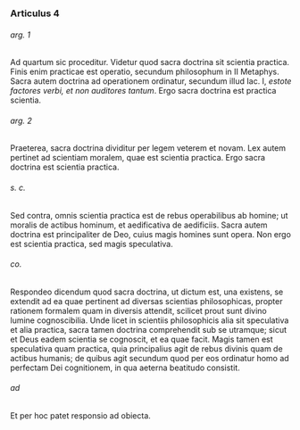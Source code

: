 ### Articulus 4

###### arg. 1
Ad quartum sic proceditur. Videtur quod sacra doctrina sit scientia practica. Finis enim practicae est operatio, secundum philosophum in II Metaphys. Sacra autem doctrina ad operationem ordinatur, secundum illud Iac. I, *estote factores verbi, et non auditores tantum*. Ergo sacra doctrina est practica scientia.

###### arg. 2
Praeterea, sacra doctrina dividitur per legem veterem et novam. Lex autem pertinet ad scientiam moralem, quae est scientia practica. Ergo sacra doctrina est scientia practica.

###### s. c.
Sed contra, omnis scientia practica est de rebus operabilibus ab homine; ut moralis de actibus hominum, et aedificativa de aedificiis. Sacra autem doctrina est principaliter de Deo, cuius magis homines sunt opera. Non ergo est scientia practica, sed magis speculativa.

###### co.
Respondeo dicendum quod sacra doctrina, ut dictum est, una existens, se extendit ad ea quae pertinent ad diversas scientias philosophicas, propter rationem formalem quam in diversis attendit, scilicet prout sunt divino lumine cognoscibilia. Unde licet in scientiis philosophicis alia sit speculativa et alia practica, sacra tamen doctrina comprehendit sub se utramque; sicut et Deus eadem scientia se cognoscit, et ea quae facit. Magis tamen est speculativa quam practica, quia principalius agit de rebus divinis quam de actibus humanis; de quibus agit secundum quod per eos ordinatur homo ad perfectam Dei cognitionem, in qua aeterna beatitudo consistit.

###### ad 
Et per hoc patet responsio ad obiecta.

